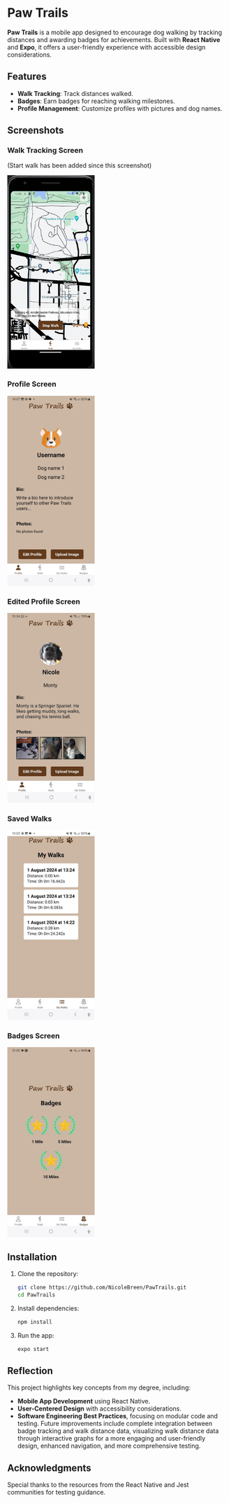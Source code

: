# Paw Trails

**Paw Trails** is a mobile app designed to encourage dog walking by tracking distances and awarding badges for achievements. Built with **React Native** and **Expo**, it offers a user-friendly experience with accessible design considerations.

## Features
- **Walk Tracking**: Track distances walked.
- **Badges**: Earn badges for reaching walking milestones.
- **Profile Management**: Customize profiles with pictures and dog names.

## Screenshots
### Walk Tracking Screen
(Start walk has been added since this screenshot)

<img src="docs/walk-emulator.png" alt="Walk Tracking" width="200"/>

### Profile Screen
<img src="docs/profile-screen.jpg" alt="Profile Screen" width="200"/>

### Edited Profile Screen
<img src="docs/edited-profile-screen.jpg" alt="Edited Profile" width="200"/>

### Saved Walks
<img src="docs/saved-walks.jpg" alt="Saved Walks" width="200"/>

### Badges Screen
<img src="docs/badges-screen.jpg" alt="Badges Screen" width="200"/>

## Installation
1. Clone the repository:
   ```bash
   git clone https://github.com/NicoleBreen/PawTrails.git
   cd PawTrails
2. Install dependencies:
   ```bash
   npm install
3. Run the app:
   ```bash
   expo start

## Reflection
This project highlights key concepts from my degree, including:
- **Mobile App Development** using React Native.
- **User-Centered Design** with accessibility considerations.
- **Software Engineering Best Practices**, focusing on modular code and testing.
Future improvements include complete integration between badge tracking and walk distance data, visualizing walk distance data through interactive graphs for a more engaging and user-friendly design, enhanced navigation, and more comprehensive testing.

## Acknowledgments
Special thanks to the resources from the React Native and Jest communities for testing guidance.
